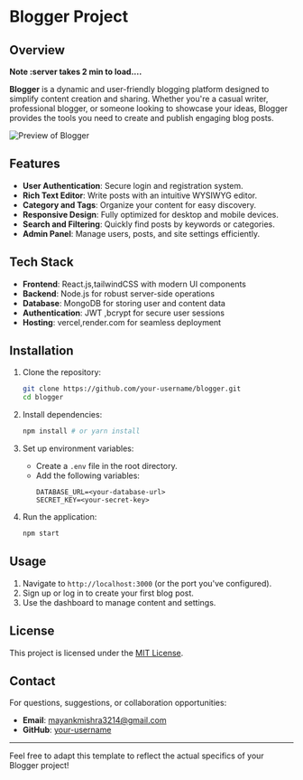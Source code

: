 


# Blogger Project

## Overview

**Note :server takes 2 min to load....**

**Blogger** is a dynamic and user-friendly blogging platform designed to simplify content creation and sharing. Whether you're a casual writer, professional blogger, or someone looking to showcase your ideas, Blogger provides the tools you need to create and publish engaging blog posts.

![Preview of Blogger](https://drive.google.com/file/d/1tPbHBGJXhQnoTQOFBAZEy-paZCrUggMP)


## Features

- **User Authentication**: Secure login and registration system.
- **Rich Text Editor**: Write posts with an intuitive WYSIWYG editor.
- **Category and Tags**: Organize your content for easy discovery.
- **Responsive Design**: Fully optimized for desktop and mobile devices.
- **Search and Filtering**: Quickly find posts by keywords or categories.
- **Admin Panel**: Manage users, posts, and site settings efficiently.

## Tech Stack

- **Frontend**: React.js,tailwindCSS with modern UI components
- **Backend**: Node.js for robust server-side operations
- **Database**: MongoDB for storing user and content data
- **Authentication**: JWT ,bcrypt for secure user sessions
- **Hosting**: vercel,render.com for seamless deployment

## Installation

1. Clone the repository:
   ```bash
   git clone https://github.com/your-username/blogger.git
   cd blogger
   ```

2. Install dependencies:
   ```bash
   npm install # or yarn install
   ```

3. Set up environment variables:
   - Create a `.env` file in the root directory.
   - Add the following variables:
     ```
     DATABASE_URL=<your-database-url>
     SECRET_KEY=<your-secret-key>
     ```

4. Run the application:
   ```bash
   npm start
   ```

## Usage

1. Navigate to `http://localhost:3000` (or the port you've configured).
2. Sign up or log in to create your first blog post.
3. Use the dashboard to manage content and settings.

## License

This project is licensed under the [MIT License](LICENSE).

## Contact

For questions, suggestions, or collaboration opportunities:

- **Email**: mayankmishra3214@gmail.com
- **GitHub**: [your-username](https://github.com/your-username)

---

Feel free to adapt this template to reflect the actual specifics of your Blogger project!
